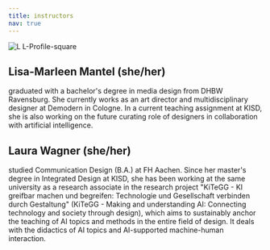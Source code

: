 ```yaml
---
title: instructors
nav: true
---
```



![L L-Profile-square](https://user-images.githubusercontent.com/50640199/170193181-1825deb6-48b8-43bc-8df7-b02a93312d79.jpg)


## Lisa-Marleen Mantel (she/her) 
graduated with a bachelor's degree in media design from DHBW Ravensburg. She currently works as an art director and multidisciplinary designer at Demodern in Cologne. In a current teaching assignment at KISD, she is also working on the future curating role of designers in collaboration with artificial intelligence.
## Laura Wagner (she/her)
studied Communication Design (B.A.) at FH Aachen. Since her master's degree in Integrated Design at KISD, she has been working at the same university as a research associate in the research project "KiTeGG - KI greifbar machen und begreifen: Technologie und Gesellschaft verbinden durch Gestaltung" (KiTeGG - Making and understanding AI: Connecting technology and society through design), which aims to sustainably anchor the teaching of AI topics and methods in the entire field of design. It deals with the didactics of AI topics and AI-supported machine-human interaction.

